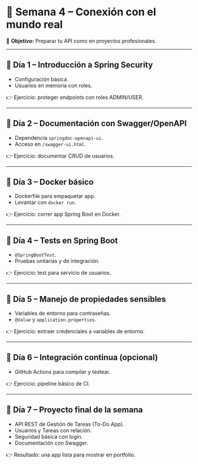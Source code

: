 # 📅 Semana 4 – Conexión con el mundo real

🎯 **Objetivo:** Preparar tu API como en proyectos profesionales.

---

## 🔹 Día 1 – Introducción a Spring Security
- Configuración básica.  
- Usuarios en memoria con roles.  

👉 Ejercicio: proteger endpoints con roles ADMIN/USER.  

---

## 🔹 Día 2 – Documentación con Swagger/OpenAPI
- Dependencia `springdoc-openapi-ui`.  
- Acceso en `/swagger-ui.html`.  

👉 Ejercicio: documentar CRUD de usuarios.  

---

## 🔹 Día 3 – Docker básico
- Dockerfile para empaquetar app.  
- Levantar con `docker run`.  

👉 Ejercicio: correr app Spring Boot en Docker.  

---

## 🔹 Día 4 – Tests en Spring Boot
- `@SpringBootTest`.  
- Pruebas unitarias y de integración.  

👉 Ejercicio: test para servicio de usuarios.  

---

## 🔹 Día 5 – Manejo de propiedades sensibles
- Variables de entorno para contraseñas.  
- `@Value` y `application.properties`.  

👉 Ejercicio: extraer credenciales a variables de entorno.  

---

## 🔹 Día 6 – Integración continua (opcional)
- GitHub Actions para compilar y testear.  

👉 Ejercicio: pipeline básico de CI.  

---

## 🔹 Día 7 – Proyecto final de la semana
- API REST de Gestión de Tareas (To-Do App).  
- Usuarios y Tareas con relación.  
- Seguridad básica con login.  
- Documentación con Swagger.  

👉 Resultado: una app lista para mostrar en portfolio.  
